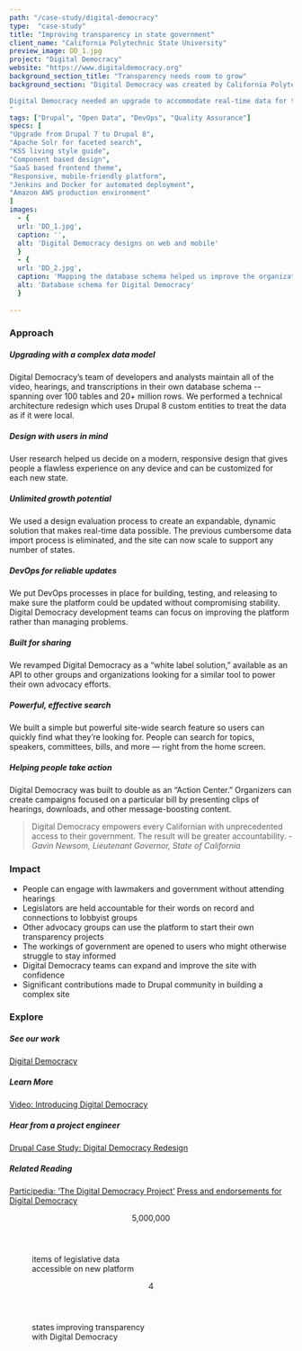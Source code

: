 ```yaml
---
path: "/case-study/digital-democracy"
type:  "case-study"
title: "Improving transparency in state government"
client_name: "California Polytechnic State University"
preview_image: DD_1.jpg
project: "Digital Democracy"
website: "https://www.digitaldemocracy.org"
background_section_title: "Transparency needs room to grow"
background_section: "Digital Democracy was created by California Polytechnic State University to increase transparency in state government by making legislative data available online. People could view records of elected officials and videos of hearings, but inconsistencies made the site difficult to navigate, especially on mobile devices. Cumbersome data processes made real-time updates impossible, and an outdated system prevented the site from scaling.

Digital Democracy needed an upgrade to accommodate real-time data for three additional states. Thousands of records needed to be mapped and made searchable so people could engage accurately with their government. The site would be built as an unbranded base so other advocacy organizations could use it as a tool for their own work.
"
tags: ["Drupal", "Open Data", "DevOps", "Quality Assurance"]
specs: [
"Upgrade from Drupal 7 to Drupal 8",
"Apache Solr for faceted search",
"KSS living style guide", 
"Component based design", 
"SaaS based frontend theme", 
"Responsive, mobile-friendly platform", 
"Jenkins and Docker for automated deployment",
"Amazon AWS production environment"
]
images:
  - {
  url: 'DD_1.jpg', 
  caption: '', 
  alt: 'Digital Democracy designs on web and mobile'
  }
  - {
  url: 'DD_2.jpg', 
  caption: 'Mapping the database schema helped us improve the organization of the site.', 
  alt: 'Database schema for Digital Democracy'
  }
  
---
```


### Approach

##### Upgrading with a complex data model
Digital Democracy’s team of developers and analysts maintain all of the video, hearings, and transcriptions in their own database schema -- spanning over 100 tables and 20+ million rows. We performed a technical architecture redesign which uses Drupal 8 custom entities to treat the data as if it were local. 

##### Design with users in mind
User research helped us decide on a modern, responsive design that gives people a flawless experience on any device and can be customized for each new state.

##### Unlimited growth potential
We used a design evaluation process to create an expandable, dynamic solution that makes real-time data possible. The previous cumbersome data import process is eliminated, and the site can now scale to support any number of states.

##### DevOps for reliable updates
We put DevOps processes in place for building, testing, and releasing to make sure the platform could be updated without compromising stability. Digital Democracy development teams can focus on improving the platform rather than managing problems.

##### Built for sharing
We revamped Digital Democracy as a “white label solution,” available as an API to other groups and organizations looking for a similar tool to power their own advocacy efforts. 

##### Powerful, effective search
We built a simple but powerful site-wide search feature so users can quickly find what they’re looking for. People can search for topics, speakers, committees, bills, and more — right from the home screen.

##### Helping people take action
Digital Democracy was built to double as an “Action Center.” Organizers can create campaigns focused on a particular bill by presenting clips of hearings, downloads, and other message-boosting content.

<blockquote>
Digital Democracy empowers every Californian with unprecedented access to their government. The result will be greater accountability.
<cite> -Gavin Newsom, Lieutenant Governor, State of California</cite>
</blockquote>

### Impact
* People can engage with lawmakers and government without attending hearings
* Legislators are held accountable for their words on record and connections to lobbyist groups
* Other advocacy groups can use the platform to start their own transparency projects
* The workings of government are opened to users who might otherwise struggle to stay informed
* Digital Democracy teams can expand and improve the site with confidence
* Significant contributions made to Drupal community in building a complex site


### Explore
##### See our work
[Digital Democracy](https://www.digitaldemocracy.org/about-digital-democracy)

##### Learn More
[Video: Introducing Digital Democracy](https://www.youtube.com/watch?v=PDCfDJL0VSY)

##### Hear from a project engineer
[Drupal Case Study: Digital Democracy Redesign](https://www.drupal.org/case-study/digital-democracy-redesign-drupal-8)

##### Related Reading
[Participedia: ‘The Digital Democracy Project’](https://participedia.net/en/cases/digital-democracy-project)
[Press and endorsements for Digital Democracy](https://ca.digitaldemocracy.org/about)
 
<figure>
  <div> 
    <header>5,000,000</header>
    <p>items of legislative data <br> accessible on new platform<p>
  </div>
  <div> 
      <header>4</header>
      <p>states improving transparency <br> with Digital Democracy<p>
  </div>
</figure>
